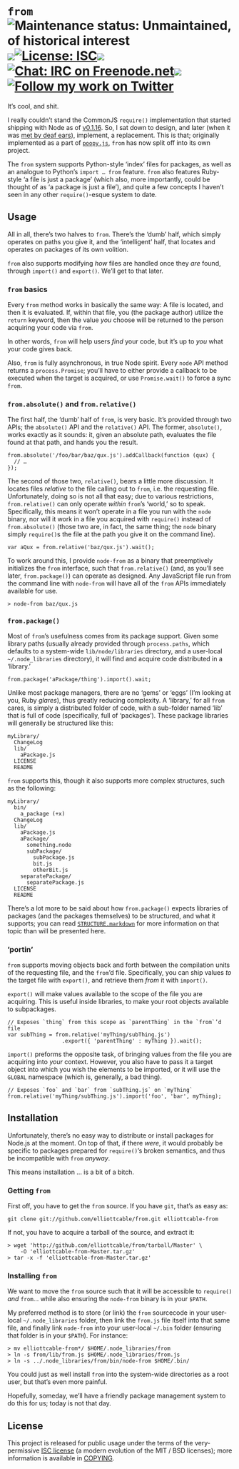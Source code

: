 `from` <img alt='Maintenance status: Unmaintained, of historical interest' src="https://img.shields.io/badge/maintained%3F-historical-lightgrey.svg?style=flat"><img src="http://elliottcable.s3.amazonaws.com/p/8x8.png"><a target="_blank" href="COPYING.markdown"><img alt='License: ISC' src="https://img.shields.io/badge/license-ISC-blue.svg?style=flat"></a><img src="http://elliottcable.s3.amazonaws.com/p/8x8.png"><a target="_blank" href="http://ell.io/IRC"><img alt='Chat: IRC on Freenode.net' src="https://img.shields.io/badge/chat-IRC-blue.svg"></a><img src="http://elliottcable.s3.amazonaws.com/p/8x8.png"><a target="_blank" href="http://twitter.com/ELLIOTTCABLE"><img alt='Follow my work on Twitter' src="https://img.shields.io/twitter/follow/ELLIOTTCABLE.svg?style=flat&label=followers&color=blue"></a>
======
It’s cool, and shit.

I really couldn’t stand the CommonJS `require()` implementation that started
shipping with Node as of [v0.1.16][api-change]. So, I sat down to design, and
later (when it was [met by deaf ears][commonjs-thread]), implement, a
replacement. This is that; originally implemented as a part of
[`poopy.js`][poopy], `from` has now split off into its own project.

The `from` system supports Python-style ‘index’ files for packages, as well as
an analogue to Python’s `import … from` feature. `from` also features Ruby-
style ‘a file is just a package’ (which also, more importantly, could be
thought of as  ‘a package is just a file’), and quite a few concepts I haven’t
seen in any other `require()`-esque system to date.

  [api-change]: http://github.com/ry/node/blob/master/ChangeLog#L166-182 "ChangeLog for Node.js v0.1.16"
  [commonjs-thread]: http://groups.google.com/group/commonjs/browse_thread/thread/9a17690dd164281f "CommonJS mailing list thread on my original design for `acquire()`"
  [poopy]: http://github.com/elliottcable/poopy.js#readme "The poopy.js project/contract"

Usage
-----
All in all, there’s two halves to `from`. There’s the ‘dumb’ half, which
simply operates on paths you give it, and the ‘intelligent’ half, that locates
and operates on packages of its own volition.

`from` also supports modifying *how* files are handled once they *are* found,
through `import()` and `export()`. We’ll get to that later.

### `from` basics
Every `from` method works in basically the same way: A file is located, and
then it is evaluated. If, within that file, you (the package author) utilize
the `return` keyword, then the value *you* choose will be returned to the
person acquiring your code via `from`.

In other words, `from` will help users *find* your code, but it’s up to *you*
what your code gives back.

Also, `from` is fully asynchronous, in true Node spirit. Every `node` API
method returns a `process.Promise`; you’ll have to either provide a callback
to be executed when the target is acquired, or use `Promise.wait()` to force
a sync `from`.

### `from.absolute()` and `from.relative()`
The first half, the ‘dumb’ half of `from`, is very basic. It’s provided
through two APIs; the `absolute()` API and the `relative()` API. The former,
`absolute()`, works exactly as it sounds: it, given an absolute path,
evaluates the file found at that path, and hands you the result.

    from.absolute('/foo/bar/baz/qux.js').addCallback(function (qux) {
      // …
    });

The second of those two, `relative()`, bears a little more discussion. It
locates files *relative* to the file calling out to `from`, i.e. the
requesting file. Unfortunately, doing so is not all that easy; due to various
restrictions, `from.relative()` can only operate *within* `from`’s ‘world,’ so
to speak. Specifically, this means it won’t operate in a file you run with the
`node` binary, nor will it work in a file you acquired with `require()`
instead of `from.absolute()` (those two are, in fact, the same thing; the
`node` binary simply `require()`s the file at the path you give it on the
command line).

    var aQux = from.relative('baz/qux.js').wait();

To work around this, I provide `node-from` as a binary that preemptively
initializes the `from` interface, such that `from.relative()` (and, as you’ll
see later, `from.package()`) can operate as designed. Any JavaScript file run
from the command line with `node-from` will have all of the `from` APIs
immediately available for use.

    > node-from baz/qux.js

### `from.package()`
Most of `from`’s usefulness comes from its package support. Given some library
paths (usually already provided through `process.paths`, which defaults to a
system-wide `lib/node/libraries` directory, and a user-local
`~/.node_libraries` directory), it will find and acquire code distributed in a
‘library.’

    from.package('aPackage/thing').import().wait;

Unlike most package managers, there are no ‘gems’ or ‘eggs’ (I’m looking at
you, Ruby *glares*), thus greatly reducing complexity. A ‘library,’ for all
`from` cares, is simply a distributed folder of code, with a sub-folder named
‘lib’ that is full of code (specifically, full of ‘packages’). These package
libraries will generally be structured like this:

    myLibrary/
      ChangeLog
      lib/
        aPackage.js
      LICENSE
      README

`from` supports this, though it also supports more complex structures, such as
the following:

    myLibrary/
      bin/
        a_package (+x)
      ChangeLog
      lib/
        aPackage.js
        aPackage/
          something.node
          subPackage/
            subPackage.js
            bit.js
            otherBit.js
        separatePackage/
          separatePackage.js
      LICENSE
      README

There’s a lot more to be said about how `from.package()` expects libraries of
packages (and the packages themselves) to be structured, and what it supports;
you can read [`STRUCTURE.markdown`][STRUCTURE] for more information on that
topic than will be presented here.

  [STRUCTURE]: ./from/blob/Master/STRUCTURE.markdown "A detailed description of library structure for library authors"

### ’portin’
`from` supports moving objects back and forth between the compilation units of
the requesting file, and the `from`’d file. Specifically, you can ship values
*to* the target file with `export()`, and retrieve them *from* it with
`import()`.

`export()` will make values available to the scope of the file you are
acquiring. This is useful inside libraries, to make your root objects
available to subpackages.

    // Exposes `thing` from this scope as `parentThing` in the `from`’d file
    var subThing = from.relative('myThing/subThing.js')
                     .export({ 'parentThing' : myThing }).wait();

`import()` preforms the opposite task, of bringing values from the file you
are acquiring into *your* context. However, you also have to pass it a target
object into which you wish the elements to be imported, or it will use the
`GLOBAL` namespace (which is, generally, a bad thing).

    // Exposes `foo` and `bar` from `subThing.js` on `myThing`
    from.relative('myThing/subThing.js').import('foo', 'bar', myThing);

Installation
------------
Unfortunately, there’s no easy way to distribute or install packages for
Node.js at the moment. On top of that, if there *were*, it would probably be
specific to packages prepared for `require()`’s broken semantics, and thus be
incompatible with `from` *anyway*.

This means installation … is a bit of a bitch.

### Getting `from`
First off, you have to get the `from` source. If you have `git`, that’s as
easy as:

    git clone git://github.com/elliottcable/from.git elliottcable-from

If not, you have to acquire a tarball of the source, and extract it:

    > wget 'http://github.com/elliottcable/from/tarball/Master' \
        -O 'elliottcable-from-Master.tar.gz'
    > tar -x -f 'elliottcable-from-Master.tar.gz'

### Installing `from`
We want to move the `from` source such that it will be accessible to
`require()` *and* `from`… while also ensuring the `node-from` binary is in
your `$PATH`.

My preferred method is to store (or link) the `from` sourcecode in your
user-local `~/.node_libraries` folder, then link the `from.js` file itself
into that same file, and finally link `node-from` into your user-local
`~/.bin` folder (ensuring that folder is in your `$PATH`). For instance:

    > mv elliottcable-from*/ $HOME/.node_libraries/from
    > ln -s from/lib/from.js $HOME/.node_libraries/from.js
    > ln -s ../.node_libraries/from/bin/node-from $HOME/.bin/

You could just as well install `from` into the system-wide directories as a
root user, but that’s even more painful.

Hopefully, someday, we’ll have a friendly package management system to do this
for us; today is not that day.

License
-------
This project is released for public usage under the terms of the very-permissive [ISC license][] (a
modern evolution of the MIT / BSD licenses); more information is available in [COPYING][].

   [ISC license]: <http://choosealicense.com/licenses/isc/> "Information about the ISC license"
   [COPYING]: <./COPYING.text>
